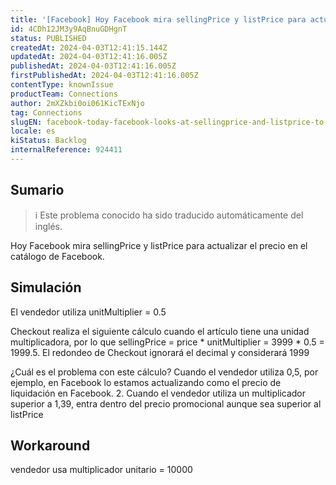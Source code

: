 ```yaml
---
title: '[Facebook] Hoy Facebook mira sellingPrice y listPrice para actualizar el precio en el catálogo de Facebook'
id: 4CDh12JM3y9AqBnuGDHgnT
status: PUBLISHED
createdAt: 2024-04-03T12:41:15.144Z
updatedAt: 2024-04-03T12:41:16.005Z
publishedAt: 2024-04-03T12:41:16.005Z
firstPublishedAt: 2024-04-03T12:41:16.005Z
contentType: knownIssue
productTeam: Connections
author: 2mXZkbi0oi061KicTExNjo
tag: Connections
slugEN: facebook-today-facebook-looks-at-sellingprice-and-listprice-to-update-the-price-in-the-facebook-catalog
locale: es
kiStatus: Backlog
internalReference: 924411
---
```


## Sumario

>ℹ️ Este problema conocido ha sido traducido automáticamente del inglés.


Hoy Facebook mira sellingPrice y listPrice para actualizar el precio en el catálogo de Facebook.


##

## Simulación


El vendedor utiliza unitMultiplier = 0.5

Checkout realiza el siguiente cálculo cuando el artículo tiene una unidad multiplicadora, por lo que sellingPrice = price * unitMultiplier = 3999 * 0.5 = 1999.5. El redondeo de Checkout ignorará el decimal y considerará 1999

¿Cuál es el problema con este cálculo?
Cuando el vendedor utiliza 0,5, por ejemplo, en Facebook lo estamos actualizando como el precio de liquidación en Facebook.
2. Cuando el vendedor utiliza un multiplicador superior a 1,39, entra dentro del precio promocional aunque sea superior al listPrice



##

## Workaround


vendedor usa multiplicador unitario = 10000





